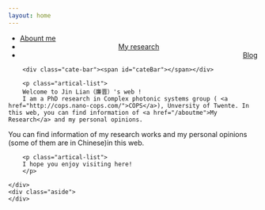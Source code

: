 ```yaml
---
layout: home
---
```


<div class="index-content blog">
    <div class="section">
        <ul class="artical-cate">
            <li class="on" style="text-align:left"><a href="/"><span>Abount me</span></a></li>
            <li style="text-align:center"><a href="/myrearch"><span>My research</span></a></li>
            <li style="text-align:right"><a href="/blog"><span>Blog</span></a></li>
</ul>

        <div class="cate-bar"><span id="cateBar"></span></div>

        <p class="artical-list"> 
        Welcome to Jin Lian（廉晋）'s web ! 
        I am a PhD research in Complex photonic systems group ( <a href="http://cops.nano-cops.com/">COPS</a>), Unversity of Twente. In this web, you can find information of <a href="/aboutme">My Research</a> and my personal opinions.  
You can find information of my research works and my personal opinions (some of them are in Chinese)in this web.
        </p>
        
        <p class="artical-list"> 
        I hope you enjoy visiting here! 
        </p>

    </div>
    <div class="aside">
    </div>
</div>


